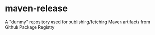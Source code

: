 # maven-release
A "dummy" repository used for publishing/fetching Maven artifacts from Github Package Registry
